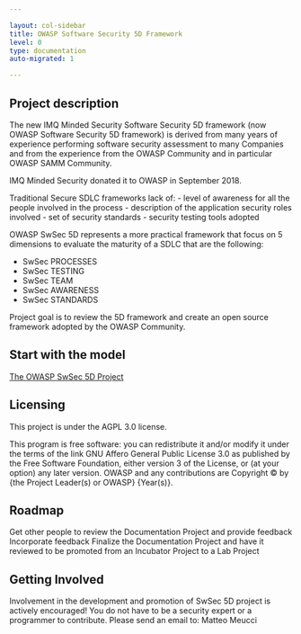 ```yaml
---

layout: col-sidebar
title: OWASP Software Security 5D Framework
level: 0
type: documentation
auto-migrated: 1

---
```

## Project description
The new IMQ Minded Security Software Security 5D framework (now OWASP Software Security 5D framework) is derived from many years of experience performing software security assessment to many Companies and from the experience from the OWASP Community and in particular OWASP SAMM Community.

IMQ Minded Security donated it to OWASP in September 2018.

Traditional Secure SDLC frameworks lack of: - level of awareness for all the people involved in the process - description of the application security roles involved - set of security standards - security testing tools adopted

OWASP SwSec 5D represents a more practical framework that focus on 5 dimensions to evaluate the maturity of a SDLC that are the following:
- SwSec PROCESSES
- SwSec TESTING
- SwSec TEAM
- SwSec AWARENESS
- SwSec STANDARDS

Project goal is to review the 5D framework and create an open source framework adopted by the OWASP Community.

## Start with the model

[The OWASP SwSec 5D Project](https://github.com/OWASP/www-project-software-security-5d-framework/blob/master/index.md)



## Licensing
This project is under the AGPL 3.0 license.

This program is free software: you can redistribute it and/or modify it under the terms of the link GNU Affero General Public License 3.0 as published by the Free Software Foundation, either version 3 of the License, or (at your option) any later version. OWASP and any contributions are Copyright © by {the Project Leader(s) or OWASP} {Year(s)}.

## Roadmap
Get other people to review the Documentation Project and provide feedback
Incorporate feedback
Finalize the Documentation Project and have it reviewed to be promoted from an Incubator Project to a Lab Project

## Getting Involved
Involvement in the development and promotion of SwSec 5D project is actively encouraged! You do not have to be a security expert or a programmer to contribute. Please send an email to: Matteo Meucci


